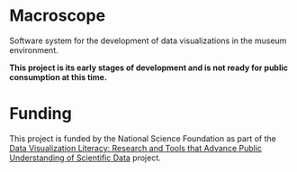 # Macroscope

Software system for the development of data visualizations in the museum environment.

**This project is its early stages of development and is not ready for public consumption at this time.**

# Funding
This project is funded by the National Science Foundation as part of the [Data Visualization Literacy: Research and Tools that Advance Public Understanding of Scientific Data](https://www.nsf.gov/awardsearch/showAward?AWD_ID=1713567) project.
